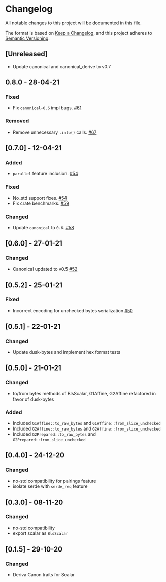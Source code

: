 # Changelog

All notable changes to this project will be documented in this file.

The format is based on [Keep a Changelog](https://keepachangelog.com/en/1.0.0/),
and this project adheres to [Semantic Versioning](https://semver.org/spec/v2.0.0.html).

## [Unreleased]

- Update canonical and canonical_derive to v0.7

## 0.8.0 - 28-04-21

### Fixed

- Fix `canonical-0.6` impl bugs. [#61](https://github.com/dusk-network/bls12_381/issues/61)

### Removed

- Remove unnecessary `.into()` calls. [#67](https://github.com/dusk-network/bls12_381/issues/67)

## [0.7.0] - 12-04-21

### Added

- `parallel` feature inclusion. [#54](https://github.com/dusk-network/bls12_381/issues/54)
  
### Fixed

- No_std support fixes. [#54](https://github.com/dusk-network/bls12_381/issues/54)
- Fix crate benchmarks. [#59](https://github.com/dusk-network/bls12_381/issues/59)

### Changed

- Update `canonical` to `0.6`. [#58](https://github.com/dusk-network/bls12_381/issues/58)

## [0.6.0] - 27-01-21

### Changed

- Canonical updated to v0.5 [#52](https://github.com/dusk-network/bls12_381/issues/52)

## [0.5.2] - 25-01-21

### Fixed

- Incorrect encoding for unchecked bytes serialization [#50](https://github.com/dusk-network/bls12_381/issues/50)

## [0.5.1] - 22-01-21

### Changed

- Update dusk-bytes and implement hex format tests

## [0.5.0] - 21-01-21

### Changed

- to/from bytes methods of BlsScalar, G1Affine, G2Affine refactored in favor of dusk-bytes

### Added

- Included `G1Affine::to_raw_bytes` and `G1Affine::from_slice_unchecked`
- Included `G2Affine::to_raw_bytes` and `G2Affine::from_slice_unchecked`
- Included `G2Prepared::to_raw_bytes` and `G2Prepared::from_slice_unchecked`

## [0.4.0] - 24-12-20

### Changed

- no-std compatibility for pairings feature
- isolate serde with `serde_req` feature

## [0.3.0] - 08-11-20

### Changed

- no-std compatibility
- export scalar as `BlsScalar`

## [0.1.5] - 29-10-20

### Changed

- Deriva Canon traits for Scalar
